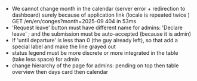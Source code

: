 - We cannot change month in the calendar (server error + redirection to dashboard) surely because of application link (locale is repeated twice ) GET /en/en/conges?month=2025-09 404 in 53ms
- 'Request leave' button must have different name for admins: 'Declare leave' ; and the submission must be auto-accepted (because it is admin)
- If 'until departure' is less than 0 (the guy already left), so that add a special label and make the line grayed out
- status legend must be more discrete or more integrated in the table (take less space) for admin
- change hierarchy of the page for admins: pending on top then table overview then days card then calendar

